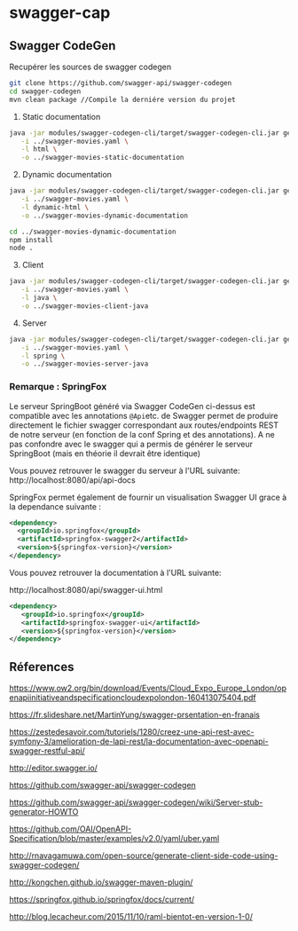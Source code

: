 # swagger-cap


## Swagger CodeGen

Recupérer les sources de swagger codegen
```sh
git clone https://github.com/swagger-api/swagger-codegen
cd swagger-codegen
mvn clean package //Compile la derniére version du projet
```


1. Static documentation
```sh
java -jar modules/swagger-codegen-cli/target/swagger-codegen-cli.jar generate \
   -i ../swagger-movies.yaml \
   -l html \
   -o ../swagger-movies-static-documentation
```

2. Dynamic documentation
```sh
java -jar modules/swagger-codegen-cli/target/swagger-codegen-cli.jar generate \
   -i ../swagger-movies.yaml \
   -l dynamic-html \
   -o ../swagger-movies-dynamic-documentation
```

```sh
cd ../swagger-movies-dynamic-documentation
npm install
node .
```
 
3. Client   
```sh
java -jar modules/swagger-codegen-cli/target/swagger-codegen-cli.jar generate \
   -i ../swagger-movies.yaml \
   -l java \
   -o ../swagger-movies-client-java
```

4. Server
```sh
java -jar modules/swagger-codegen-cli/target/swagger-codegen-cli.jar generate \
   -i ../swagger-movies.yaml \
   -l spring \
   -o ../swagger-movies-server-java
```

### Remarque : SpringFox

Le serveur SpringBoot généré via Swagger CodeGen ci-dessus est compatible avec les annotations ``@Api``etc. de Swagger permet de produire directement le fichier swagger correspondant aux routes/endpoints REST de notre serveur (en fonction de la conf Spring et des annotations). A ne pas confondre avec le swagger qui a permis de générer le serveur SpringBoot (mais en théorie il devrait être identique)


Vous pouvez retrouver le swagger du serveur à l'URL suivante:
http://localhost:8080/api/api-docs

SpringFox permet également de fournir un visualisation Swagger UI grace à la dependance suivante :
 ```xml
<dependency>
   <groupId>io.springfox</groupId>
   <artifactId>springfox-swagger2</artifactId>
   <version>${springfox-version}</version>
</dependency>
```

Vous pouvez retrouver la documentation à l'URL suivante:

http://localhost:8080/api/swagger-ui.html

 ```xml
<dependency>
    <groupId>io.springfox</groupId>
    <artifactId>springfox-swagger-ui</artifactId>
    <version>${springfox-version}</version>
</dependency>
```

## Réferences

https://www.ow2.org/bin/download/Events/Cloud_Expo_Europe_London/openapiinitiativeandspecificationcloudexpolondon-160413075404.pdf

https://fr.slideshare.net/MartinYung/swagger-prsentation-en-franais

https://zestedesavoir.com/tutoriels/1280/creez-une-api-rest-avec-symfony-3/amelioration-de-lapi-rest/la-documentation-avec-openapi-swagger-restful-api/

http://editor.swagger.io/

https://github.com/swagger-api/swagger-codegen

https://github.com/swagger-api/swagger-codegen/wiki/Server-stub-generator-HOWTO

https://github.com/OAI/OpenAPI-Specification/blob/master/examples/v2.0/yaml/uber.yaml

http://rnavagamuwa.com/open-source/generate-client-side-code-using-swagger-codegen/

http://kongchen.github.io/swagger-maven-plugin/

https://springfox.github.io/springfox/docs/current/

http://blog.lecacheur.com/2015/11/10/raml-bientot-en-version-1-0/


